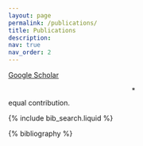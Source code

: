 ```yaml
---
layout: page
permalink: /publications/
title: Publications
description: 
nav: true
nav_order: 2
---
```


[Google Scholar](https://scholar.google.com/citations?user=lMjfYqoAAAAJ&hl)

$$*$$ equal contribution.

<!-- _pages/publications.md -->

<!-- Bibsearch Feature -->

{% include bib_search.liquid %}

<div class="publications">

{% bibliography %}

</div>

